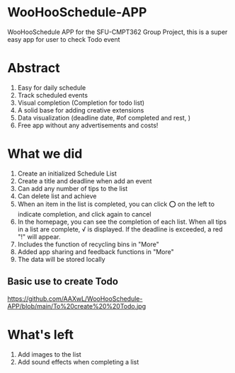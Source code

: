 # WooHooSchedule-APP
WooHooSchedule APP for the SFU-CMPT362 Group Project, this is a super easy app for user to check Todo event

# Abstract
1. Easy for daily schedule 
2. Track scheduled events 
3. Visual completion (Completion for todo list)
4. A solid base for adding creative extensions
5. Data visualization (deadline date, #of completed and rest, )
6. Free app without any advertisements and costs!

# What we did 
1. Create an initialized Schedule List
2. Create a title and deadline when add an event
3. Can add any number of tips to the list
4. Can delete list and achieve
5. When an item in the list is completed, you can click ⭕ on the left to indicate completion, and click again to cancel
6. In the homepage, you can see the completion of each list. When all tips in a list are complete, √ is displayed. If the deadline is exceeded, a red "!" will appear.
7. Includes the function of recycling bins in "More"
8. Added app sharing and feedback functions in "More"
9. The data will be stored locally

## Basic use to create Todo
https://github.com/AAXwL/WooHooSchedule-APP/blob/main/To%20create%20%20Todo.jpg

# What's left 
1. Add images to the list
2. Add sound effects when completing a list

